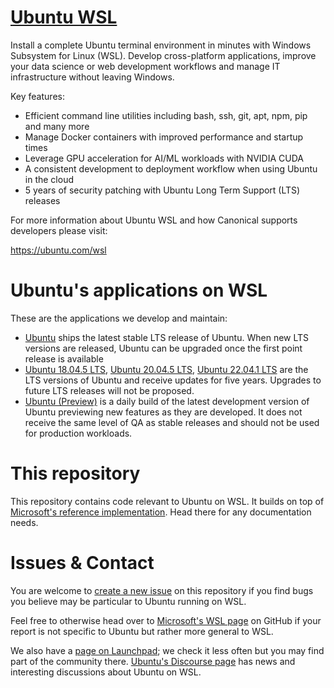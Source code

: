# [Ubuntu WSL](https://github.com/ubuntu/WSL)

Install a complete Ubuntu terminal environment in minutes with Windows Subsystem for Linux (WSL). Develop cross-platform applications, improve your data science or web development workflows and manage IT infrastructure without leaving Windows.

Key features:
  - Efficient command line utilities including bash, ssh, git, apt, npm, pip and many more
  - Manage Docker containers with improved performance and startup times
  - Leverage GPU acceleration for AI/ML workloads with NVIDIA CUDA
  - A consistent development to deployment workflow when using Ubuntu in the cloud
  - 5 years of security patching with Ubuntu Long Term Support (LTS) releases

For more information about Ubuntu WSL and how Canonical supports developers please visit:

https://ubuntu.com/wsl

# Ubuntu's applications on WSL
These are the applications we develop and maintain:
- [Ubuntu](https://apps.microsoft.com/store/detail/ubuntu/9PDXGNCFSCZV) ships the latest stable LTS release of Ubuntu. When new LTS versions are released, Ubuntu can be upgraded once the first point release is available
- [Ubuntu 18.04.5 LTS](https://apps.microsoft.com/store/detail/ubuntu-18045-lts/9PNKSF5ZN4SW), [Ubuntu 20.04.5 LTS](https://apps.microsoft.com/store/detail/ubuntu-20045-lts/9MTTCL66CPXJ), [Ubuntu 22.04.1 LTS](https://apps.microsoft.com/store/detail/ubuntu-22041-lts/9PN20MSR04DW) are the LTS versions of Ubuntu and receive updates for five years. Upgrades to future LTS releases will not be proposed.
- [Ubuntu (Preview)](https://apps.microsoft.com/store/detail/ubuntu-preview/9P7BDVKVNXZ6) is a daily build of the latest development version of Ubuntu previewing new features as they are developed. It does not receive the same level of QA as stable releases and should not be used for production workloads.

# This repository
This repository contains code relevant to Ubuntu on WSL. It builds on top of [Microsoft's reference implementation](https://github.com/microsoft/WSL-DistroLauncher). Head there for any documentation needs.

# Issues & Contact
You are welcome to [create a new issue](https://github.com/ubuntu/WSL/issues/new/choose) on this repository if you find bugs you believe may be particular to Ubuntu running on WSL.

Feel free to otherwise head over to [Microsoft's WSL page](https://github.com/microsoft/WSL/issues/) on GitHub if your report is not specific to Ubuntu but rather more general to WSL.

We also have a [page on Launchpad](https://launchpad.net/ubuntuwsl); we check it less often but you may find part of the community there. [Ubuntu's Discourse page](https://discourse.ubuntu.com/c/wsl2/27) has news and interesting discussions about Ubuntu on WSL.
